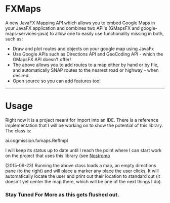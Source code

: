 # FXMaps
A new JavaFX Mapping API which allows you to embed Google Maps in your JavaFX application and combines two API's (GMapsFX and google-maps-services-java) to allow one to easily use functionality missing in both, such as:

* Draw and plot routes and objects on your google map using JavaFx
* Use Google APIs such as Directions API and GeoCoding API - which the GMapsFX API doesn't offer! 
* The above allows you to add routes to a map either by hand or by file, and automatically SNAP routes to the nearest road or highway - when desired.
* Open source so you can add features too!

***

# Usage

Right now it is a project meant for import into an IDE. There is a reference implementation that I will be working on to show the potential of this library. The class is: 

ai.cogmission.fxmaps.RefImpl

I will keep its status up to date until I reach the point where I can start work on the project that uses this library (see [Nostromo](https://github.com/cogmission/Nostromo)

(2015-09-23) Running the above class loads a map, an empty directions pane (to the right) and will place a marker any place the user clicks. It will automatically locate the user and print out their location to standard out (it doesn't yet center the map there, which will be one of the next things I do).

### Stay Tuned For More as this gets flushed out.

